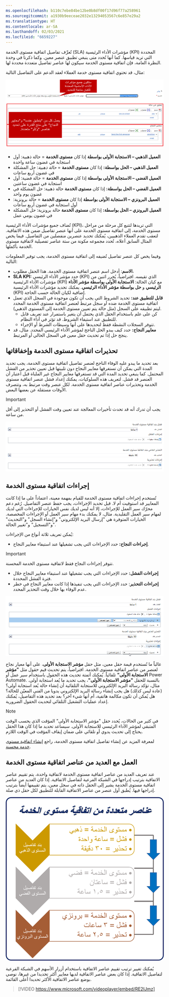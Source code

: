 ```yaml
---
ms.openlocfilehash: b110c7ebe84be12be0b8df00f17d96f77a258961
ms.sourcegitcommit: a1930b9eeceae2032e13294053567c6e857e29a2
ms.translationtype: HT
ms.contentlocale: ar-SA
ms.lasthandoff: 02/03/2021
ms.locfileid: "6659227"
---
```

تُعرِّف تفاصيل اتفاقية مستوى الخدمة (SLA) مؤشرات الأداء الرئيسية (KPI) المحددة التي تريد قياسها. كما أنها تُحدد متى ينبغي تطبيق عنصر معين. وكما ذكرنا في وحدة النظرة العامة، فإن اتفاقية مستوى الخدمة سيكون لها عناصر تفاصيل متعددة محددة لها.

مثال، قد تحتوي اتفاقية مستوى خدمة العملاء لعقد الدعم على التفاصيل التالية:

![لقطة شاشة لاتفاقية مستوى خدمة العملاء لعقد الدعم.](../media/SLA-Unit4-2.png)

- **العميل الذهبي – الاستجابة الأولى بواسطة** إذا كان **مستوى الخدمة** = حالة ذهبية: أول استجابة في غضون ساعة واحدة
- **العميل الذهبي – الحل بواسطة:** إذا كان **مستوى الخدمة** = *حالة ذهبية*: حل المشكلة في غضون أربع ساعات
- **العميل الفضي – الاستجابة الأولى بواسطة** إذا كان **مستوى الخدمة** = حالة فضية: أول استجابة في غضون ساعتين
- **العميل الفضي – الحل بواسطة:** إذا كان **مستوى الخدمة** حالة ذهبية: حل المشكلة في غضون يوم واحد
- **العميل البرونزي – الاستجابة الأولى بواسطة** إذا كان **مستوى الخدمة** = حالة برونزية: أول استجابة في غضون أربع ساعات
- **العميل البرونزي – الحل بواسطة:** إذا كان **مستوى الخدمة** حالة برونزية: حل المشكلة في غضون يومي عمل

تُضاف جميع مؤشرات الأداء الرئيسية (KPI)، التي تريدها لتتبع كل مرحلة من مراحل مستوى الخدمة، إلى اتفاقية مستوى الخدمة على أنها عنصر تفاصيل ضمن هذه الاتفاقية. لتعقب تقدم العملاء الذهبيين، يُمكنك تحديد عنصرين منفصلين من التفاصيل. فيما يخص المثال السابق أعلاه، تُحدد مجموعه مكونة من ستة عناصر تفصيلية لاتفاقية مستوى الخدمة بأكملها.

وفيما يخص كل عنصر تفاصيل تُضيفه إلى اتفاقية مستوى الخدمة، يجب توفير المعلومات التالية:

- **الاسم**: أدخل اسم عنصر اتفاقية مستوى الخدمة. هذا الحقل مطلوب،
- **SLA KPI:** حدد مؤشر الأداء الرئيسي (KPI) الذي تقيسه. افتراضياً، يُحرر اثنين من مؤشرات الأداء الرئيسية (KPI) مع كيان الحالة: **الاستجابة الأولى بواسطة مؤشر الأداء الرئيسي** و **حل بواسطة مؤشر الأداء الرئيسي**. يمكنك تحديد مؤشرات الأداء الرئيسية (KPI) إضافية لكيان الحالة حسب الحاجة.
- **قابل للتطبيق عند:** تحديد الشروط التي يجب أن تكون موجودة في السجل الذي تعمل اتفاقية مستوى الخدمة ضده أو سجل مرتبط لعنصر اتفاقية مستوى الخدمة المحدد ليتم تطبيقه على السجل (مثل حالة يتم تعيين مستوى الخدمة إلى المستوى الذهبي).
    - كن على علم باستخدام الحقل الذي يحتمل أن يتغير باستمرار عند تعريف قابل للتطبيق عند استيفاء الشروط.  قد تؤثر في أداء النظام.
    - تتوفر السجلات النشطة فقط لتحديدها على أنها وسيطات الشرط أو الإجراء.
- **معايير النجاح:** حدد كيف يبدو الحل الناجح لمؤشر الأداء الرئيسي المحدد. مثال، قد ينجح حل إذا تم تحديث حقل معين في السجل الحالي أو المرتبط.

## <a name="sla-warnings-and-failures"></a>تحذيرات اتفاقية مستوى الخدمة وإخفاقاتها

بعد تحديد ما يبدو عليه الوفاء الناجح لعنصر تفاصيل اتفاقية مستوى الخدمة، يجب تحديد المدة التي يمكن أن تستغرقها معايير النجاح دون تلبيتها قبل تعيين تحذير من الفشل المحتمل. كما ينبغي تحديد المدة التي قد تستغرقها معايير النجاح غير الملباة قبل اعتبار أن العنصر قد فشل. لتعريف هذه السلوكيات، يمكنك إعداد فشل عنصر اتفاقية مستوى الخدمة وتحذيرات عناصر اتفاقية مستوى الخدمة. لكل عنصر وقت مرتبط به، وتتصرف الأوقات مستقلة عن بعضها البعض.

> [!IMPORTANT]
> يجب أن تدرك أنه قد تحدث تأخيرات المعالجة عند تعيين وقت الفشل أو التحذير إلى أقل من ساعة.  

![لقطة شاشة لفشل عنصر اتفاقية مستوى الخدمة وميزات تحذير عنصر اتفاقية مستوى الخدمة.](../media/SLA-Unit4-3.png)

## <a name="sla-actions"></a>إجراءات اتفاقية مستوى الخدمة

تُستخدم إجراءات اتفاقية مستوى الخدمة للقيام بمهمة معينة، اعتماداً على ما إذا كانت المعايير قد استوفيت أم لا. قبل تحديد الإجراءات، يجب حفظ عنصر التفاصيل. رُغم دعم محرّك سير العمل للإجراءات، إلا أنه ليس لديك نفس الخيارات للإجراءات التي لديك لمهام سير العمل التقليدية. مثال، لا يمكنك بدء مهام سير العمل أو الإجراءات المخصصة. الخيارات المتوفرة هي "إرسال البريد الإلكتروني" و"إنشاء السجل" و"التحديث" و"التسجيل" و"تغيير الحالة".

يُمكن تعريف ثلاثة أنواع من الإجراءات:

- **إجراءات النجاح:** حدد الإجراءات التي يجب تشغيلها عند استيفاء معايير النجاح.

> [!IMPORTANT]
> تتوفر إجراءات النجاح فقط لاتفاقية مستوى الخدمة المحسنة.

- **إجراءات الفشل:** حدد الإجراءات التي يجب تشغيلها عند استيفاء معايير النجاح خلال فترة الفشل المحددة.
- **إجراءات التحذير**: حدد الإجراءات التي يجب تنفيذها إذا كانت معايير النجاح في خطر عدم الوفاء بها خلال وقت التحذير المحدد.

![لقطة شاشة لإجراءات الفشل وإجراءات تحذير اتفاقية مستوى الخدمة.](../media/SLA-Unit4-4.png)

غالباً ما تُستخدم قيمة حقل معين، مثل حقل **مؤشر الاستجابة الأولى**، على أنها معيار نجاح لعنصر من عناصر اتفاقية مستوى الخدمة. افتراضياً، يتم تحديث قيم حقول مثل **"مؤشر الاستجابة الأولى"** تلقائياً. يُمكنك أتمتة تحديث هذه الحقول باستخدام سير عمل أو Power Automate. بالنسبة للحقل **"مؤشر الاستجابة الأولى"**، يجب تحديد ما يُعد استجابة أولى. مثال، تؤكد رسالة البريد الإلكتروني للاستجابة التلقائية أن إنشاء حالة يُعد استجابة أولى؟ (عادة ليس كذلك) هل يجب إنشاء رسالة البريد الإلكتروني يدويا من الفني المعيّن للحالة؟ هل يُمكن أن تكون مكالمة هاتفية، أم أنها شيء آخر؟ بعد تحديد هذه التفاصيل، يُمكنك إعداد عمليات التشغيل التلقائي لتحديث الحقول الضرورية.

> [!NOTE] 
> في كثير من الحالات، يُحدد حقل "مؤشر الاستجابة الأولى" المؤقت الذي يحسب الوقت المتبقي لمؤشر الأداء الرئيسي للاستجابة الأولى.  سيساعد تحديد ما إذا كان هذا الحقل يحتاج إلى تحديث يدوي أو تلقائي على ضمان إيقاف المؤقت في الوقت اللازم.  

لمعرفة المزيد عن إنشاء تفاصيل اتفاقية مستوى الخدمة، راجع [إنشاء اتفاقية مستوى خدمة محسنة](https://docs.microsoft.com/dynamics365/customer-engagement/customer-service/define-service-level-agreements#create-an-enhanced-sla).

## <a name="working-with-multiple-sla-items"></a>العمل مع العديد من عناصر اتفاقية مستوى الخدمة

عند تعريف العديد من عناصر اتفاقية مستوى الخدمة لاتفاقية واحدة، يتم تقييم عناصر الاتفاقية بترتيب إدراجها في الشبكة الفرعية لتفاصيل الاتفاقية. إذا كان العديد من عناصر اتفاقية مستوى الخدمة يشير إلى الحقل ذاته في سجل معين، يتم تقييمها أيضاً بترتيب إدراجها فيها. يُطبق أول عنصر من عناصر الاتفاقية القابلة للتطبيق لكل حقل ذي صلة.

![رسم تخطيطي لعناصر الاتفاقية المتعددة مع المستويات الذهبية والفضية والبرونزية.](../media/SLA-Unit4-5.png)

يُمكنك تغيير ترتيب تقييم عناصر الاتفاقية باستخدام أزرار الأسهم في الشبكة الفرعية لتفاصيل الاتفاقية. إذا كان بعض عناصر الاتفاقية لديها معايير أكثر تحديدا من غيرها، نوصي بوضع عناصر الاتفاقية الأكثر تحديدا أعلى القائمة.

> [!VIDEO https://www.microsoft.com/videoplayer/embed/RE2IJmz]

